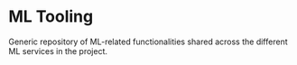 # ML Tooling

Generic repository of ML-related functionalities shared across the different ML services in the project.